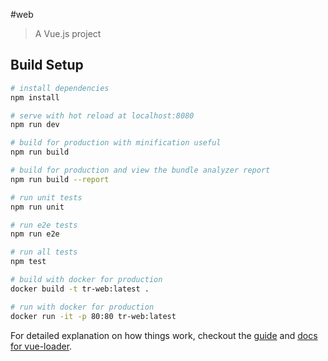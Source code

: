 #web

> A Vue.js project

## Build Setup

``` bash
# install dependencies
npm install

# serve with hot reload at localhost:8080
npm run dev

# build for production with minification useful
npm run build

# build for production and view the bundle analyzer report
npm run build --report

# run unit tests
npm run unit

# run e2e tests
npm run e2e

# run all tests
npm test

# build with docker for production
docker build -t tr-web:latest .

# run with docker for production
docker run -it -p 80:80 tr-web:latest
```

For detailed explanation on how things work, checkout the [guide](http://vuejs-templates.github.io/webpack/) and [docs for vue-loader](http://vuejs.github.io/vue-loader).
